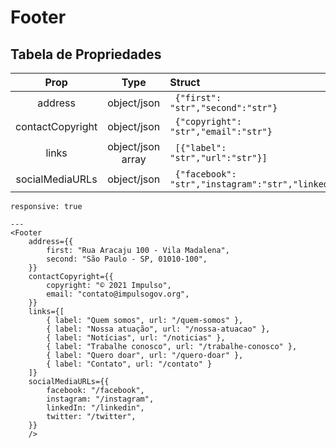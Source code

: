 # Footer

## Tabela de Propriedades

|Prop            |Type              |Struct                                                                                              |
|:---:           |:---:             |:---                                                                                                |
|address         |object/json       | <code lang="json"> {"first": "str","second":"str"} </code>                                         |
|contactCopyright|object/json       | <code lang="json"> {"copyright": "str","email":"str"} </code>                                      |
|links           |object/json array | <code lang="json"> [{"label": "str","url":"str"}] </code>                                          |
|socialMediaURLs |object/json       | <code lang="json"> {"facebook": "str","instagram":"str","linkedIn":"str","/twitter":"str"} </code> |


```react
responsive: true

---
<Footer
    address={{
        first: "Rua Aracaju 100 - Vila Madalena",
        second: "São Paulo - SP, 01010-100",
    }}
    contactCopyright={{
        copyright: "© 2021 Impulso",
        email: "contato@impulsogov.org",
    }}
    links={[
        { label: "Quem somos", url: "/quem-somos" },
        { label: "Nossa atuação", url: "/nossa-atuacao" },
        { label: "Notícias", url: "/noticias" },
        { label: "Trabalhe conosco", url: "/trabalhe-conosco" },
        { label: "Quero doar", url: "/quero-doar" },
        { label: "Contato", url: "/contato" }
    ]}
    socialMediaURLs={{
        facebook: "/facebook",
        instagram: "/instagram",
        linkedIn: "/linkedin",
        twitter: "/twitter",
    }}
    />
```

